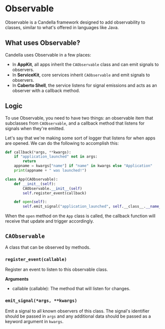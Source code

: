 # Observable

Observable is a Candella framework designed to add observability to classes, similar to what's offered in languages like Java.

## What uses Observable?

Candella uses Observable in a few places:

- In **AppKit**, all apps inherit the `CAObservable` class and can emit signals to observers.
- In **ServiceKit**, core services inherit `CAObservable` and emit signals to observers.
- In **Caberto Shell**, the service listens for signal emissions and acts as an observer with a callback method.

## Logic

To use Observable, you need to have two things: an observable item that subclasses from `CAObservable`, and a callback method that listens for signals when they're emitted.

Let's say that we're making some sort of logger that listens for when apps are opened. We can do the following to accomplish this:

```py
def callback(*args, **kwargs):
    if "application_launched" not in args:
        return
    appname = kwargs["name"] if "name" in kwargs else "Application"
    print(appname + " was launched!")

class App(CAObservable):
    def __init__(self):
        CAObservable.__init__(self)
        self.register_event(callback)

    def open(self):
        self.emit_signal("application_launched", self.__class__.__name__)
```

When the `open` method on the `App` class is called, the callback function will receive that update and trigger accordingly.

## `CAObservable`
A class that can be observed by methods.

### `register_event(callable)`
Register an event to listen to this observable class.

**Arguments**

- callable (callable): The method that will listen for changes.

### `emit_signal(*args, **kwargs)`

Emit a signal to all known observers of this class. The signal's identifier should be passed in `args` and any additional data should be passed as a keyword argument in `kwargs`.